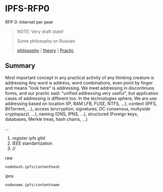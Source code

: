 # IPFS-RFP0
RFP 0: Internet per peer

> NOTE: Very draft state!
>
> Some philosophy on Russian
> 
> [philosophy](https://github.com/stels-community/IPFS-RFP0/blob/master/README.RU.md) | [theory](https://github.com/stels-community/IPFS-RFP0/blob/master/IDEA.RU.md) | [Practic](https://github.com/stels-community)

## Summary

Most important concept in any practical activity of any thinking creature is addressing
Any word is address, word combinations, even point by finger and means "look here" is addressing.
We meet addressing in discontinuos forms, and our practic said: "unified addressing very useful", but application cases of addressing is different too. In the technologies sphere, We are use addressing based on location (IP, RAM LFB, FUSE, NTFS, ...), context (IPFS, BitTorrent, ...), access (encryption, signatures, DC consensus, multyside cryptopazzl, ...), naming (DNS, IPNS, ...), structured (Foreign keys, databases, Merkle treas, hash chains, ...)




...

1. register ipfs gtld
2. IEEE standartization
3. //

raw

`nodehash.ipfs/contenthash`

ipns

`nodename.ipfs/contentname`
